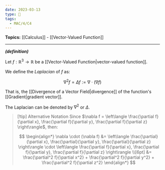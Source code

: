 ```yaml
---
date: 2023-03-13
type: 🧠
tags:
  - MAC/4/C4
---
```


**Topics:** [[Calculus]] - [[Vector-Valued Function]]

---

_**(definition)**_

Let $f : \mathbb{R}^3 \to \mathbb{R}$ be a [[Vector-Valued Function|vector-valued function]].

We define the _Laplacian_ of $f$ as:

$$
\nabla^2 f = \Delta f := \nabla \cdot (\nabla f)
$$

That is, the [[Divergence of a Vector Field|divergence]] of the function's [[Gradient|gradient vector]].

The Laplacian can be denoted by $\nabla^2$ or $\Delta$.

> [!tip] Alternative Notation
> Since $\nabla f = \left\langle \frac{\partial f}{\partial x},  \frac{\partial f}{\partial y}, \frac{\partial f}{\partial z} \right\rangle$, then:
>
> $$
> \begin{align*}
> \nabla \cdot (\nabla f) &= \left\langle \frac{\partial}{\partial x},  \frac{\partial}{\partial y}, \frac{\partial}{\partial z} \right\rangle \cdot \left\langle \frac{\partial f}{\partial x},  \frac{\partial f}{\partial y}, \frac{\partial f}{\partial z} \right\rangle \\[6pt]
> &= \frac{\partial^2 f}{\partial x^2} + \frac{\partial^2 f}{\partial y^2} + \frac{\partial^2 f}{\partial z^2}
> \end{align*}
> $$
